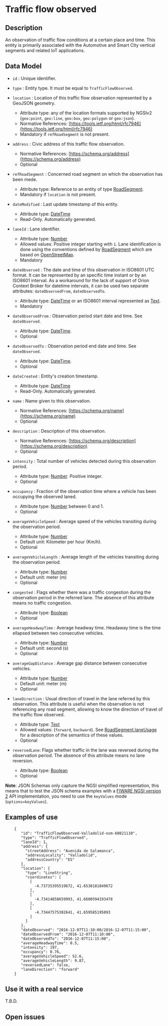 # Traffic flow observed

## Description

An observation of traffic flow conditions at a certain place and time. This entity is primarily associated with
the Automotive and Smart City vertical segments and related IoT applications.

## Data Model

+ `id` : Unique identifier. 

+ `type` : Entity type. It must be equal to `TrafficFlowObserved`.

+ `location` : Location of this traffic flow observation represented by a GeoJSON geometry. 
    + Attribute type: any of the location formats supported by NGSIv2 (`geo:point`, `geo:line`, `geo:box`, `geo:polygon` or `geo:json`).
    + Normative References: [https://tools.ietf.org/html/rfc7946](https://tools.ietf.org/html/rfc7946)
    + Mandatory if `refRoadSegment` is not present.

+ `address` : Civic address of this traffic flow observation.
    + Normative References: [https://schema.org/address](https://schema.org/address)
    + Optional
    
+ `refRoadSegment` : Concerned road segment on which the observation has been mede.
    + Attribute type: Reference to an entity of type [RoadSegment](../../RoadSegment/doc/spec.md).
    + Mandatory if `location` is not present. 

+ `dateModified` : Last update timestamp of this entity.
    + Attribute type: [DateTime](https://schema.org/DateTime)
    + Read-Only. Automatically generated.
        
+ `laneId` : Lane identifier.
    + Attribute type: [Number](https://schema.org/Number)
    + Allowed values: Positive integer starting with `1`. Lane identification is done using the conventions
    defined by [RoadSegment](../../RoadSegment/doc/spec.md) which are based on
    [OpenStreetMap](http://wiki.openstreetmap.org/wiki/Forward_%26_backward,_left_%26_right).
    + Mandatory
    
+ `dateObserved` : The date and time of this observation in ISO8601 UTC format.
It can be represented by an specific time instant or by an ISO8601 interval. As a workaround for
the lack of support of Orion Context Broker for datetime intervals, it can be used two separate attributes: `dateObservedFrom`, `dateObservedTo`. 
    + Attribute type: [DateTime](https://schema.org/DateTime) or an ISO8601 interval represented as [Text](https://schema.org/Text). 
    + Mandatory
        
+ `dateObservedFrom` : Observation period start date and time. See `dateObserved`. 
    + Attribute type: [DateTime](https://schema.org/DateTime). 
    + Optional
    
+ `dateObservedTo` : Observation period end date and time. See `dateObserved`. 
    + Attribute type: [DateTime](https://schema.org/DateTime). 
    + Optional
    
+ `dateCreated` : Entity's creation timestamp.
    + Attribute type: [DateTime](https://schema.org/DateTime)
    + Read-Only. Automatically generated.

+ `name` : Name given to this observation.
    + Normative References: [https://schema.org/name](https://schema.org/name)
    + Optional

+ `description` : Description of this observation.
    + Normative References: [https://schema.org/description](https://schema.org/description)
    + Optional
    
+ `intensity` : Total number of vehicles detected during this observation period.
    + Attribute type: [Number](https://schema.org/Number). Positive integer. 
    + Optional

+ `occupancy` : Fraction of the observation time where a vehicle has been occupying the observed laned.
    + Attribute type: [Number](https://schema.org/Number) between 0 and 1.
    + Optional

+ `averageVehicleSpeed` : Average speed of the vehicles transiting during the observation period.
    + Attribute type: [Number](https://schema.org/Number)
    + Default unit: Kilometer per hour (Km/h).
    + Optional
    
+ `averageVehicleLength` : Average length of the vehicles transiting during the observation period.
    + Attribute type: [Number](https://schema.org/Number)
    + Default unit: meter (m)
    + Optional
    
+ `congested` : Flags whether there was a traffic congestion during the observation period in the referred lane.
The absence of this attribute means no traffic congestion. 
    + Attribute type: [Boolean](https://schema.org/Boolean)
    + Optional
    
+ `averageHeadwayTime` : Average headway time. Headaway time is the time ellapsed between two consecutive vehicles.
    + Attribute type: [Number](https://schema.org/Number)
    + Default unit: second (s)
    + Optional
    
+ `averageGapDistance` : Average gap distance between consecutive vehicles.
    + Attribute type: [Number](https://schema.org/Number)
    + Default unit: meter (m)
    + Optional
    
+ `laneDirection` : Usual direction of travel in the lane referred by this observation. This attribute
is useful when the observation is not referencing any road segment, allowing to know the direction of travel
of the traffic flow observed. 
    + Attribute type: [Text](https://schema.org/Text)
    + Allowed values: (`forward`, `backward`). See [RoadSegment.laneUsage](../../RoadSegment/doc/spec.md)
    for a description of the semantics of these values. 
    + Optional
    
+ `reversedLane`: Flags whether traffic in the lane was reversed during the observation period. The absence of this
attribute means no lane reversion. 
    + Attribute type: [Boolean](https://schema.org/Boolean)
    + Optional
    
**Note**: JSON Schemas only capture the NGSI simplified representation, this means that to test the JSON schema examples with
a [FIWARE NGSI version 2](http://fiware.github.io/specifications/ngsiv2/stable) API implementation, you need to use the `keyValues`
mode (`options=keyValues`).

## Examples of use

```
    {
       "id": "TrafficFlowObserved-Valladolid-osm-60821110",
       "type": "TrafficFlowObserved",
       "laneId": 1,
       "address": {
         "streetAddress": "Avenida de Salamanca",
         "addressLocality": "Valladolid",
         "addressCountry": "ES"
       },
       "location": {
         "type": "LineString",
         "coordinates": [
           [
             -4.73735395519672, 41.6538181849672
           ],
           [
             -4.73414858659993, 41.6600594193478
           ],
           [
             -4.73447575302641, 41.659585195093
           ]
         ]
       },
       "dateObserved": "2016-12-07T11:10:00/2016-12-07T11:15:00",
       "dateObservedFrom": "2016-12-07T11:10:00",
       "dateObservedTo": "2016-12-07T11:15:00",
       "averageHeadwayTime": 0.5,
       "intensity": 197,
       "occupancy": 0.76,
       "averageVehicleSpeed": 52.6,
       "averageVehicleLength": 9.87,
       "reversedLane": false,
       "laneDirection": "forward"
    }    
```


## Use it with a real service

T.B.D.

## Open issues

